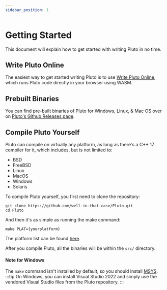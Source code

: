```yaml
---
sidebar_position: 1
---
```


# Getting Started

This document will explain how to get started with writing Pluto in no time.

## Write Pluto Online

The easiest way to get started writing Pluto is to use [Write Pluto Online](https://plutolang.github.io/web/), which runs Pluto code directly in your browser using WASM.

## Prebuilt Binaries

You can find pre-built binaries of Pluto for Windows, Linux, & Mac OS over on [Pluto's Github Releases page](https://github.com/PlutoLang/Pluto/releases).

## Compile Pluto Yourself

Pluto can compile on virtually any platform, as long as there's a C++ 17 compiler for it, which includes, but is not limited to:
  - BSD
  - FreeBSD
  - Linux
  - MacOS
  - Windows
  - Solaris

To compile Pluto yourself, you first need to clone the repository:
```
git clone https://github.com/well-in-that-case/Pluto.git
cd Pluto
```
And then it's as simple as running the make command:
```
make PLAT={yourplatform}
```
The platform list can be found [here](https://github.com/well-in-that-case/Pluto/blob/main/src/Makefile#L33).

After you compile Pluto, all the binaries will be within the `src/` directory.

#### Note for Windows
The `make` command isn't installed by default, so you should install [MSYS](https://www.msys2.org/).
:::tip
On Windows, you can install Visual Studio 2022 and simply use the vendored Visual Studio files from the Pluto repository.
:::
